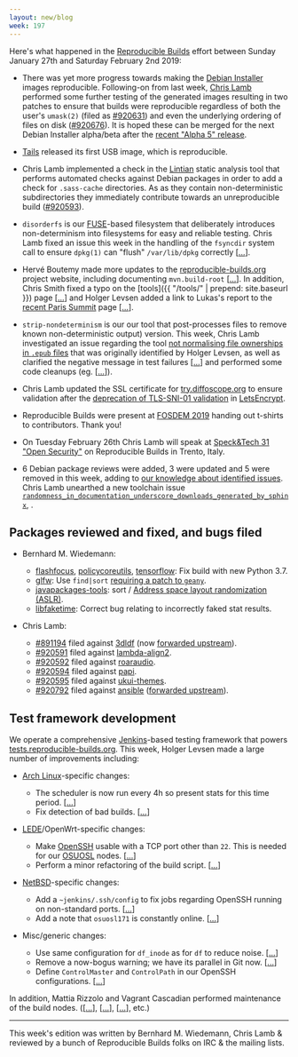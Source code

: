 ```yaml
---
layout: new/blog
week: 197
---
```


Here's what happened in the [Reproducible Builds](https://reproducible-builds.org) effort between Sunday January 27th and Saturday February 2nd 2019:

* There was yet more progress towards making the [Debian Installer](https://www.debian.org/devel/debian-installer/) images reproducible. Following-on from last week, [Chris Lamb](https://chris-lamb.co.uk/) performed some further testing of the generated images resulting in two patches to ensure that builds were reproducible regardless of both the user's `umask(2)` (filed as [#920631](https://bugs.debian.org/920631)) and even the underlying ordering of files on disk ([#920676](https://bugs.debian.org/920676)). It is hoped these can be merged for the next Debian Installer alpha/beta after the [recent "Alpha 5" release](https://lists.debian.org/debian-devel-announce/2019/02/msg00000.html).

* [Tails](https://tails.boum.org/) released its first USB image, which is reproducible.

* Chris Lamb implemented a check in the [Lintian](https://lintian.debian.org/) static analysis tool that performs automated checks against Debian packages in order to add a check for `.sass-cache` directories. As as they contain non-deterministic subdirectories they immediately contribute towards an unreproducible build ([#920593](https://bugs.debian.org/920593)).
* `disorderfs` is our [FUSE](https://github.com/libfuse/libfuse)-based filesystem that deliberately introduces non-determinism into filesystems for easy and reliable testing. Chris Lamb fixed an issue this week in the handling of the `fsyncdir` system call to ensure `dpkg(1)` can "flush" `/var/lib/dpkg` correctly [[...](https://salsa.debian.org/reproducible-builds/disorderfs/commit/bd35aeb)].

* Hervé Boutemy made more updates to the [reproducible-builds.org](https://reproducible-builds.org) project website, including documenting `mvn.build-root` [[...](https://salsa.debian.org/reproducible-builds/reproducible-website/commit/f773b20)]. In addition, Chris Smith fixed a typo on the [tools]({{ "/tools/" | prepend: site.baseurl }}) page [[...](https://salsa.debian.org/reproducible-builds/reproducible-website/commit/5a279ff)] and Holger Levsen added a link to Lukas's report to the [recent Paris Summit](https://reproducible-builds.org/events/paris2018/) page [[...](https://salsa.debian.org/reproducible-builds/reproducible-website/commit/ad57305)].

* `strip-nondeterminism` is our our tool that post-processes files to remove known non-deterministic output) version. This week, Chris Lamb investigated an issue regarding the tool [not normalising file ownerships in `.epub` files](https://bugs.debian.org/920732) that was originally identified by Holger Levsen, as well as clarified the negative message in test failures [[...](https://salsa.debian.org/reproducible-builds/strip-nondeterminism/commit/3f4ba2f)] and performed some code cleanups (eg. [[...](https://salsa.debian.org/reproducible-builds/strip-nondeterminism/commit/a553d34)]).

* Chris Lamb updated the SSL certificate for [try.diffoscope.org](https://try.diffoscope.org) to ensure validation after the [deprecation of TLS-SNI-01 validation](https://community.letsencrypt.org/t/upcoming-tls-sni-deprecation-in-certbot/76383) in [LetsEncrypt](https://letsencrypt.org/).

* Reproducible Builds were present at [FOSDEM 2019](https://fosdem.org/2019/schedule/) handing out t-shirts to contributors. Thank you!

* On Tuesday February 26th Chris Lamb will speak at [Speck&Tech 31 "Open Security"](https://www.eventbrite.com/e/specktech-31-open-security-tickets-53503912643) on Reproducible Builds in Trento, Italy.

* 6 Debian package reviews were added, 3 were updated and 5 were removed in this week, adding to [our knowledge about identified issues](https://tests.reproducible-builds.org/debian/index_issues.html). Chris Lamb unearthed a new toolchain issue [`randomness_in_documentation_underscore_downloads_generated_by_sphinx`](https://salsa.debian.org/reproducible-builds/reproducible-notes/commit/73748b20), .


## Packages reviewed and fixed, and bugs filed

* Bernhard M. Wiedemann:
    * [flashfocus](https://build.opensuse.org/request/show/670190), [policycoreutils](https://build.opensuse.org/request/show/670302), [tensorflow](https://build.opensuse.org/request/show/670481): Fix build with new Python 3.7.
    * [glfw](https://build.opensuse.org/request/show/670533): Use `find|sort` [requiring a patch to `geany`](https://github.com/geany/geany/pull/1991).
    * [javapackages-tools](https://github.com/fedora-java/javapackages/pull/66): sort / [Address space layout randomization (ASLR)](https://en.wikipedia.org/wiki/Address_space_layout_randomization).
    * [libfaketime](https://github.com/wolfcw/libfaketime/issues/183): Correct bug relating to incorrectly faked stat results.

* Chris Lamb:
    * [#891194](https://bugs.debian.org/891194) filed against [3dldf](https://tracker.debian.org/3dldf) (now [forwarded upstream](https://savannah.gnu.org/bugs/?55605)).
    * [#920591](https://bugs.debian.org/920591) filed against [lambda-align2](https://tracker.debian.org/pkg/lambda-align2).
    * [#920592](https://bugs.debian.org/920592) filed against [roaraudio](https://tracker.debian.org/pkg/roaraudio).
    * [#920594](https://bugs.debian.org/920594) filed against [papi](https://tracker.debian.org/pkg/papi).
    * [#920595](https://bugs.debian.org/920595) filed against [ukui-themes](https://tracker.debian.org/pkg/ukui-themes).
    * [#920792](https://bugs.debian.org/920792) filed against [ansible](https://tracker.debian.org/pkg/ansible) ([forwarded upstream](https://github.com/ansible/ansible/pull/51419)).

## Test framework development

We operate a comprehensive [Jenkins](https://jenkins.io/)-based testing framework that powers [tests.reproducible-builds.org](https://tests.reproducible-builds.org). This week, Holger Levsen made a large number of improvements including:

* [Arch Linux](https://www.archlinux.org/)-specific changes:
    * The scheduler is now run every 4h so present stats for this time period. [[...](https://salsa.debian.org/qa/jenkins.debian.net/commit/50ae9c1e)]
    * Fix detection of bad builds. [[...](https://salsa.debian.org/qa/jenkins.debian.net/commit/34e71830)]

* [LEDE](https://en.wikipedia.org/wiki/LEDE)/OpenWrt-specific changes:
    * Make [OpenSSH](https://www.openssh.com/) usable with a TCP port other than `22`. This is needed for our [OSUOSL](https://osuosl.org/) nodes. [[...](https://salsa.debian.org/qa/jenkins.debian.net/commit/2c70a07f)]
    * Perform a minor refactoring of the build script. [[...](https://salsa.debian.org/qa/jenkins.debian.net/commit/1344438f)]

* [NetBSD](https://www.netbsd.org/)-specific changes:
    * Add a `~jenkins/.ssh/config` to fix jobs regarding OpenSSH running on non-standard ports. [[...](https://salsa.debian.org/qa/jenkins.debian.net/commit/1399fd01)]
    * Add a note that `osuosl171` is constantly online. [[...](https://salsa.debian.org/qa/jenkins.debian.net/commit/288ea56c)]

* Misc/generic changes:
    * Use same configuration for `df_inode` as for `df` to reduce noise. [[...](https://salsa.debian.org/qa/jenkins.debian.net/commit/47bb2f76)]
    * Remove a now-bogus warning; we have its parallel in Git now. [[...](https://salsa.debian.org/qa/jenkins.debian.net/commit/5042bb23)]
    * Define `ControlMaster` and `ControlPath` in our OpenSSH configurations. [[...](https://salsa.debian.org/qa/jenkins.debian.net/commit/787df673)]

In addition, Mattia Rizzolo and Vagrant Cascadian performed maintenance of the build nodes. ([[...](https://salsa.debian.org/qa/jenkins.debian.net/commit/5326d930)], [[...](https://salsa.debian.org/qa/jenkins.debian.net/commit/4e807cdb)], [[...](https://salsa.debian.org/qa/jenkins.debian.net/commit/e55e6fbf)], etc.)

---

This week's edition was written by Bernhard M. Wiedemann, Chris Lamb & reviewed by a bunch of Reproducible Builds folks on IRC & the mailing lists.
